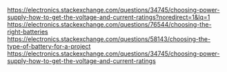 https://electronics.stackexchange.com/questions/34745/choosing-power-supply-how-to-get-the-voltage-and-current-ratings?noredirect=1&lq=1
https://electronics.stackexchange.com/questions/76544/choosing-the-right-batteries
https://electronics.stackexchange.com/questions/58143/choosing-the-type-of-battery-for-a-project
https://electronics.stackexchange.com/questions/34745/choosing-power-supply-how-to-get-the-voltage-and-current-ratings
